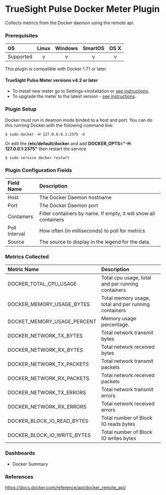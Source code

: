 TrueSight Pulse Docker Meter Plugin
===================================

Collects metrics from the Docker daemon using the remote api.

### Prerequisites

|     OS    | Linux | Windows | SmartOS | OS X |
|:----------|:-----:|:-------:|:-------:|:----:|
| Supported |   v   |    v    |    v    |  v   |

This plugin is compatible with Docker 1.7.1 or later.

#### TrueSight Pulse Meter versions v4.2 or later 

- To install new meter go to Settings->Installation or [see instructions](https://help.boundary.com/hc/en-us/sections/200634331-Installation).
- To upgrade the meter to the latest version - [see instructions](https://help.boundary.com/hc/en-us/articles/201573102-Upgrading-the-Boundary-Meter).

### Plugin Setup

Docker must run in deamon mode binded to a host and port. You can do this running Docker with the following command line:

```
$ sudo docker -H 127.0.0.0.1:2375 -d
```

Or edit the __/etc/default/docker__ and add __DOCKER_OPTS="-H 127.0.0.1:2375"__ then restart the service

```
$ sudo service docker restart
``` 

### Plugin Configuration Fields

|Field Name   |Description                                                      |
|:------------|:----------------------------------------------------------------|
|Host         |The Docker Daemon hostname                                       |
|Port         |The Docker Daemon port                                           |
|Containers   |Filter containers by name. If empty, it will show all containers |
|Poll Interval|How often (in milliseconds) to poll for metrics                  |
|Source       |The source to display in the legend for the data.                |

### Metrics Collected

|Metric Name                    |Description                                         |
|:------------------------------|:---------------------------------------------------|
|DOCKER\_TOTAL\_CPU\_USAGE      |Total cpu usage, total and per running containers   |
|DOCKER\_MEMORY\_USAGE\_BYTES   |Total memory usage, total and per running containers|
|DOCKET\_MEMORY\_USAGE\_PERCENT |Memory usage percentage.                            |
|DOCKER\_NETWORK\_TX\_BYTES     |Total network transmit bytes                        |
|DOCKER\_NETWORK\_RX\_BYTES     |Total network received bytes                        |
|DOCKER\_NETWORK\_TX\_PACKETS   |Total network transmit packets                      |
|DOCKER\_NETWORK\_RX\_PACKETS   |Total network received packets                      |
|DOCKER\_NETWORK\_TX\_ERRORS    |Total network transmit errors                       |
|DOCKER\_NETWORK\_RX\_ERRORS    |Total network received errors                       |
|DOCKER\_BLOCK\_IO\_READ_BYTES  |Total number of Block IO reads bytes                |
|DOCKER\_BLOCK\_IO\_WRITE_BYTES |Total number of Block IO writes bytes               |

### Dashboards

- Docker Summary

### References

https://docs.docker.com/reference/api/docker_remote_api/

